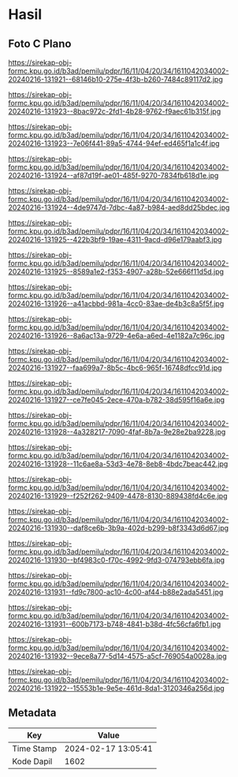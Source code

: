 # Hasil

## Foto C Plano

https://sirekap-obj-formc.kpu.go.id/b3ad/pemilu/pdpr/16/11/04/20/34/1611042034002-20240216-131921--68146b10-275e-4f3b-b260-7484c89117d2.jpg

https://sirekap-obj-formc.kpu.go.id/b3ad/pemilu/pdpr/16/11/04/20/34/1611042034002-20240216-131923--8bac972c-2fd1-4b28-9762-f9aec61b315f.jpg

https://sirekap-obj-formc.kpu.go.id/b3ad/pemilu/pdpr/16/11/04/20/34/1611042034002-20240216-131923--7e06f441-89a5-4744-94ef-ed465f1a1c4f.jpg

https://sirekap-obj-formc.kpu.go.id/b3ad/pemilu/pdpr/16/11/04/20/34/1611042034002-20240216-131924--af87d19f-ae01-485f-9270-7834fb618d1e.jpg

https://sirekap-obj-formc.kpu.go.id/b3ad/pemilu/pdpr/16/11/04/20/34/1611042034002-20240216-131924--4de9747d-7dbc-4a87-b984-aed8dd25bdec.jpg

https://sirekap-obj-formc.kpu.go.id/b3ad/pemilu/pdpr/16/11/04/20/34/1611042034002-20240216-131925--422b3bf9-19ae-4311-9acd-d96e179aabf3.jpg

https://sirekap-obj-formc.kpu.go.id/b3ad/pemilu/pdpr/16/11/04/20/34/1611042034002-20240216-131925--8589a1e2-f353-4907-a28b-52e666f11d5d.jpg

https://sirekap-obj-formc.kpu.go.id/b3ad/pemilu/pdpr/16/11/04/20/34/1611042034002-20240216-131926--a41acbbd-981a-4cc0-83ae-de4b3c8a5f5f.jpg

https://sirekap-obj-formc.kpu.go.id/b3ad/pemilu/pdpr/16/11/04/20/34/1611042034002-20240216-131926--8a6ac13a-9729-4e6a-a6ed-4e1182a7c96c.jpg

https://sirekap-obj-formc.kpu.go.id/b3ad/pemilu/pdpr/16/11/04/20/34/1611042034002-20240216-131927--faa699a7-8b5c-4bc6-965f-16748dfcc91d.jpg

https://sirekap-obj-formc.kpu.go.id/b3ad/pemilu/pdpr/16/11/04/20/34/1611042034002-20240216-131927--ce7fe045-2ece-470a-b782-38d595f16a6e.jpg

https://sirekap-obj-formc.kpu.go.id/b3ad/pemilu/pdpr/16/11/04/20/34/1611042034002-20240216-131928--4a328217-7090-4faf-8b7a-9e28e2ba9228.jpg

https://sirekap-obj-formc.kpu.go.id/b3ad/pemilu/pdpr/16/11/04/20/34/1611042034002-20240216-131928--11c6ae8a-53d3-4e78-8eb8-4bdc7beac442.jpg

https://sirekap-obj-formc.kpu.go.id/b3ad/pemilu/pdpr/16/11/04/20/34/1611042034002-20240216-131929--f252f262-9409-4478-8130-889438fd4c6e.jpg

https://sirekap-obj-formc.kpu.go.id/b3ad/pemilu/pdpr/16/11/04/20/34/1611042034002-20240216-131930--daf8ce6b-3b9a-402d-b299-b8f3343d6d67.jpg

https://sirekap-obj-formc.kpu.go.id/b3ad/pemilu/pdpr/16/11/04/20/34/1611042034002-20240216-131930--bf4983c0-f70c-4992-9fd3-074793ebb6fa.jpg

https://sirekap-obj-formc.kpu.go.id/b3ad/pemilu/pdpr/16/11/04/20/34/1611042034002-20240216-131931--fd9c7800-ac10-4c00-af44-b88e2ada5451.jpg

https://sirekap-obj-formc.kpu.go.id/b3ad/pemilu/pdpr/16/11/04/20/34/1611042034002-20240216-131931--600b7173-b748-4841-b38d-4fc56cfa6fb1.jpg

https://sirekap-obj-formc.kpu.go.id/b3ad/pemilu/pdpr/16/11/04/20/34/1611042034002-20240216-131932--9ece8a77-5d14-4575-a5cf-769054a0028a.jpg

https://sirekap-obj-formc.kpu.go.id/b3ad/pemilu/pdpr/16/11/04/20/34/1611042034002-20240216-131922--15553b1e-9e5e-461d-8da1-3120346a256d.jpg


## Metadata

| Key        | Value               |
| ---------- | ------------------- |
| Time Stamp | 2024-02-17 13:05:41 |
| Kode Dapil | 1602                |




